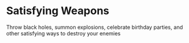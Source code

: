 # Satisfying Weapons
 Throw black holes, summon explosions, celebrate birthday parties, and other satisfying ways to destroy your enemies
